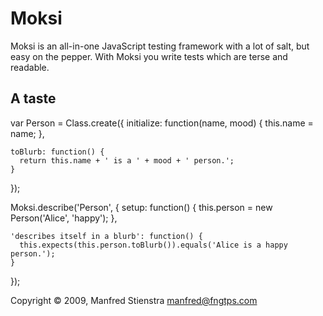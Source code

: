 # Moksi

Moksi is an all-in-one JavaScript testing framework with a lot of salt, but easy on the pepper. With Moksi you write tests which are terse and readable.

## A taste

  var Person = Class.create({
    initialize: function(name, mood) {
      this.name = name;
    },
  
    toBlurb: function() {
      return this.name + ' is a ' + mood + ' person.';
    }
  });

  Moksi.describe('Person', {
    setup: function() {
      this.person = new Person('Alice', 'happy');
    },
  
    'describes itself in a blurb': function() {
      this.expects(this.person.toBlurb()).equals('Alice is a happy person.');
    }
  });

Copyright © 2009, Manfred Stienstra <manfred@fngtps.com>